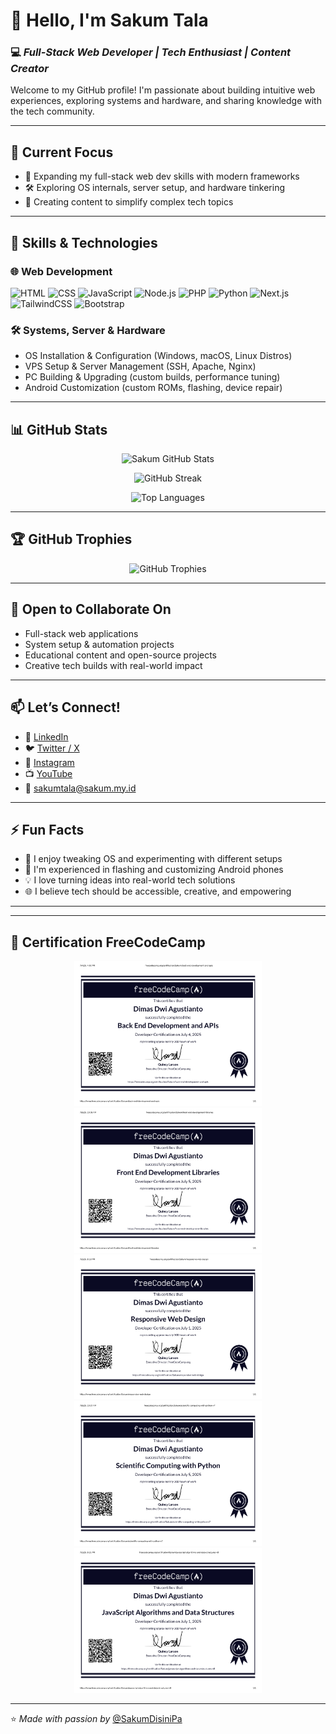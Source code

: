 # 👋 Hello, I'm Sakum Tala

### 💻 *Full-Stack Web Developer | Tech Enthusiast | Content Creator*

Welcome to my GitHub profile! I'm passionate about building intuitive web experiences, exploring systems and hardware, and sharing knowledge with the tech community.

---

## 🔭 Current Focus

- 🚀 Expanding my full-stack web dev skills with modern frameworks
- 🛠️ Exploring OS internals, server setup, and hardware tinkering
- 🎥 Creating content to simplify complex tech topics

---

## 🧠 Skills & Technologies

### 🌐 Web Development
![HTML](https://img.shields.io/badge/HTML-E34F26?style=flat-square&logo=html5&logoColor=white)
![CSS](https://img.shields.io/badge/CSS-1572B6?style=flat-square&logo=css3&logoColor=white)
![JavaScript](https://img.shields.io/badge/JavaScript-F7DF1E?style=flat-square&logo=javascript&logoColor=black)
![Node.js](https://img.shields.io/badge/Node.js-339933?style=flat-square&logo=node.js&logoColor=white)
![PHP](https://img.shields.io/badge/PHP-777BB4?style=flat-square&logo=php&logoColor=white)
![Python](https://img.shields.io/badge/Python-3776AB?style=flat-square&logo=python&logoColor=white)
![Next.js](https://img.shields.io/badge/Next.js-000000?style=flat-square&logo=next.js&logoColor=white)
![TailwindCSS](https://img.shields.io/badge/TailwindCSS-38B2AC?style=flat-square&logo=tailwind-css&logoColor=white)
![Bootstrap](https://img.shields.io/badge/Bootstrap-7952B3?style=flat-square&logo=bootstrap&logoColor=white)

### 🛠️ Systems, Server & Hardware
- OS Installation & Configuration (Windows, macOS, Linux Distros)
- VPS Setup & Server Management (SSH, Apache, Nginx)
- PC Building & Upgrading (custom builds, performance tuning)
- Android Customization (custom ROMs, flashing, device repair)

---

## 📊 GitHub Stats

<p align="center"> <img src="https://github-readme-stats.vercel.app/api?username=SakumDisiniPa&theme=dark&hide_border=false&include_all_commits=false&count_private=false" alt="Sakum GitHub Stats" /> </p> <p align="center"> <img src="https://nirzak-streak-stats.vercel.app/?user=SakumDisiniPa&theme=dark&hide_border=false" alt="GitHub Streak" /> </p> <p align="center"> <img src="https://github-readme-stats.vercel.app/api/top-langs/?username=SakumDisiniPa&theme=dark&hide_border=false&include_all_commits=false&count_private=false&layout=compact" alt="Top Languages" /> </p>

---

## 🏆 GitHub Trophies
<p align="center"> <img src="https://github-profile-trophy.vercel.app/?username=SakumDisiniPa&theme=radical&no-frame=false&no-bg=true&margin-w=4" alt="GitHub Trophies" /> </p>

---

## 🤝 Open to Collaborate On

- Full-stack web applications
- System setup & automation projects
- Educational content and open-source projects
- Creative tech builds with real-world impact

---

## 📫 Let’s Connect!

- 💼 [LinkedIn](https://www.linkedin.com/in/sakum-tala-6b304a348/)
- 🐦 [Twitter / X](https://x.com/SakumT57692)
- 📸 [Instagram](https://www.instagram.com/psakum)
- 📺 [YouTube](https://youtube.com/@SAKUM_DISINI_PA)
- 📧 [sakumtala@sakum.my.id](mailto:sakumtala@sakum.my.id)

---

## ⚡ Fun Facts

- 🔧 I enjoy tweaking OS and experimenting with different setups
- 📱 I'm experienced in flashing and customizing Android phones
- 💡 I love turning ideas into real-world tech solutions
- 🌐 I believe tech should be accessible, creative, and empowering

---
 
---

## 📜 Certification FreeCodeCamp

<p align="center">
  <a href="https://github.com/SakumDisiniPa/my-certification/blob/main/back-end-development-and-apis.pdf">
    <img src="https://github.com/SakumDisiniPa/my-certification/blob/main/image/back-end-development-and-apis_page_1.png" alt="Back End Dev Certificate" width="300" />
  </a>
  <a href="https://github.com/SakumDisiniPa/my-certification/blob/main/front-end-development-libraries.pdf">
    <img src="https://github.com/SakumDisiniPa/my-certification/blob/main/image/front-end-development-libraries_page_1.png" alt="Front End Dev Certificate" width="300" />
  </a>
  <a href="https://github.com/SakumDisiniPa/my-certification/blob/main/responsive-web-design.pdf">
    <img src="https://github.com/SakumDisiniPa/my-certification/blob/main/image/responsive-web-design_page_1.png" alt="Responsive Web Design" width="300" />
  </a>
  <a href="https://github.com/SakumDisiniPa/my-certification/blob/main/scientific-computing-with-python-v7.pdf">
    <img src="https://github.com/SakumDisiniPa/my-certification/blob/main/image/scientific-computing-with-python-v7_page_1.png" alt="Scientific Computing" width="300" />
  </a>
  <a href="https://github.com/SakumDisiniPa/my-certification/blob/main/javascript-algorithms-and-data-structures.pdf">
    <img src="https://github.com/SakumDisiniPa/my-certification/blob/main/image/JavaScript%20Algorithms%20and%20Data%20Structures_page_1.png" alt="JavaScript Algorithms" width="300" />
  </a>
</p>

---


⭐ *Made with passion by* [@SakumDisiniPa](https://github.com/SakumDisiniPa)
